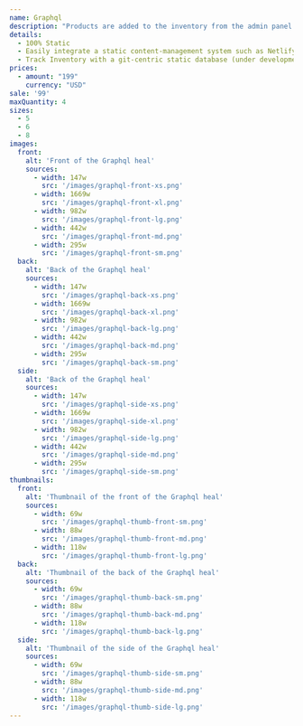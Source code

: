 ```yaml
---
name: Graphql
description: "Products are added to the inventory from the admin panel. You can access this from the gocommerce.com/admin page. Check it out to learn more.\_"
details:
  - 100% Static
  - Easily integrate a static content-management system such as Netlify-CMS
  - Track Inventory with a git-centric static database (under development)
prices:
  - amount: "199"
    currency: "USD"
sale: '99'
maxQuantity: 4
sizes:
  - 5
  - 6
  - 8
images:
  front:
    alt: 'Front of the Graphql heal'
    sources:
      - width: 147w
        src: '/images/graphql-front-xs.png'
      - width: 1669w
        src: '/images/graphql-front-xl.png'
      - width: 982w
        src: '/images/graphql-front-lg.png'
      - width: 442w
        src: '/images/graphql-front-md.png'
      - width: 295w
        src: '/images/graphql-front-sm.png'
  back:
    alt: 'Back of the Graphql heal'
    sources:
      - width: 147w
        src: '/images/graphql-back-xs.png'
      - width: 1669w
        src: '/images/graphql-back-xl.png'
      - width: 982w
        src: '/images/graphql-back-lg.png'
      - width: 442w
        src: '/images/graphql-back-md.png'
      - width: 295w
        src: '/images/graphql-back-sm.png'
  side:
    alt: 'Back of the Graphql heal'
    sources:
      - width: 147w
        src: '/images/graphql-side-xs.png'
      - width: 1669w
        src: '/images/graphql-side-xl.png'
      - width: 982w
        src: '/images/graphql-side-lg.png'
      - width: 442w
        src: '/images/graphql-side-md.png'
      - width: 295w
        src: '/images/graphql-side-sm.png'
thumbnails:
  front:
    alt: 'Thumbnail of the front of the Graphql heal'
    sources:
      - width: 69w
        src: '/images/graphql-thumb-front-sm.png'
      - width: 88w
        src: '/images/graphql-thumb-front-md.png'
      - width: 118w
        src: '/images/graphql-thumb-front-lg.png'
  back:
    alt: 'Thumbnail of the back of the Graphql heal'
    sources:
      - width: 69w
        src: '/images/graphql-thumb-back-sm.png'
      - width: 88w
        src: '/images/graphql-thumb-back-md.png'
      - width: 118w
        src: '/images/graphql-thumb-back-lg.png'
  side:
    alt: 'Thumbnail of the side of the Graphql heal'
    sources:
      - width: 69w
        src: '/images/graphql-thumb-side-sm.png'
      - width: 88w
        src: '/images/graphql-thumb-side-md.png'
      - width: 118w
        src: '/images/graphql-thumb-side-lg.png'
---
```

